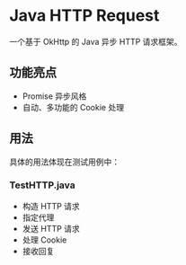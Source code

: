 # Java HTTP Request

一个基于 OkHttp 的 Java 异步 HTTP 请求框架。

## 功能亮点

* Promise 异步风格
* 自动、多功能的 Cookie 处理

## 用法

具体的用法体现在测试用例中：

### TestHTTP.java

* 构造 HTTP 请求
* 指定代理
* 发送 HTTP 请求
* 处理 Cookie
* 接收回复